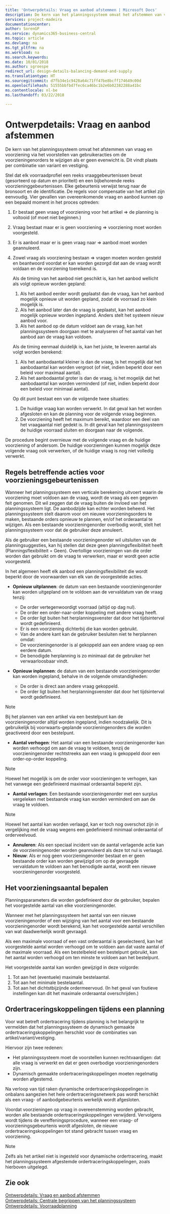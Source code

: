 ```yaml
---
title: 'Ontwerpdetails: Vraag en aanbod afstemmen | Microsoft Docs'
description: De kern van het planningssysteem omvat het afstemmen van vraag en voorziening via het voorstellen van gebruikeracties om de voorzieningenorders te wijzigen als er geen evenwicht is. Dit vindt plaats per combinatie van variant en vestiging.
services: project-madeira
documentationcenter: 
author: SorenGP
ms.service: dynamics365-business-central
ms.topic: article
ms.devlang: na
ms.tgt_pltfrm: na
ms.workload: na
ms.search.keywords: 
ms.date: 10/01/2018
ms.author: sgroespe
redirect_url: design-details-balancing-demand-and-supply
ms.translationtype: HT
ms.sourcegitcommit: d7fb34e1c9428a64c71ff47be8bcff174649c00d
ms.openlocfilehash: 51555bbfbd7fec6ca46bc1b2e6b02382288a41bc
ms.contentlocale: nl-be
ms.lasthandoff: 03/22/2018

---
```

# <a name="design-details-balancing-supply-with-demand"></a>Ontwerpdetails: Vraag en aanbod afstemmen
De kern van het planningssysteem omvat het afstemmen van vraag en voorziening via het voorstellen van gebruikeracties om de voorzieningenorders te wijzigen als er geen evenwicht is. Dit vindt plaats per combinatie van variant en vestiging.  

Stel dat elk voorraadprofiel een reeks vraaggebeurtenissen bevat (gesorteerd op datum en prioriteit) en een bijbehorende reeks voorzieninggebeurtenissen. Elke gebeurtenis verwijst terug naar de bronsoort en de identificatie. De regels voor compensatie van het artikel zijn eenvoudig. Vier gevallen van overeenkomende vraag en aanbod kunnen op een bepaald moment in het proces optreden:  

1. Er bestaat geen vraag of voorziening voor het artikel => de planning is voltooid (of moet niet beginnen.)  
2. Vraag bestaat maar er is geen voorziening => voorziening moet worden voorgesteld.  
3. Er is aanbod maar er is geen vraag naar => aanbod moet worden geannuleerd.  
4. Zowel vraag als voorziening bestaan => vragen moeten worden gesteld en beantwoord voordat er kan worden gezorgd dat aan de vraag wordt voldaan en de voorziening toereikend is.  

     Als de timing van het aanbod niet geschikt is, kan het aanbod wellicht als volgt opnieuw worden gepland:  

    1.  Als het aanbod eerder wordt geplaatst dan de vraag, kan het aanbod mogelijk opnieuw uit worden gepland, zodat de voorraad zo klein mogelijk is.  
    2.  Als het aanbod later dan de vraag is geplaatst, kan het aanbod mogelijk opnieuw worden ingepland. Anders stelt het systeem nieuw aanbod voor.  
    3.  Als het aanbod op de datum voldoet aan de vraag, kan het planningssysteem doorgaan met te analyseren of het aantal van het aanbod aan de vraag kan voldoen.  

     Als de timing eenmaal duidelijk is, kan het juiste, te leveren aantal als volgt worden berekend:  

    1.  Als het aanbodaantal kleiner is dan de vraag, is het mogelijk dat het aanbodaantal kan worden vergroot (of niet, indien beperkt door een beleid voor maximaal aantal).  
    2.  Als het aanbodaantal groter is dan de vraag, is het mogelijk dat het aanbodaantal kan worden verminderd (of niet, indien beperkt door een beleid voor minimaal aantal).  

     Op dit punt bestaat een van de volgende twee situaties:  

    1.  De huidige vraag kan worden verwerkt. In dat geval kan het worden afgesloten en kan de planning voor de volgende vraag beginnen.  
    2.  De voorziening heeft het maximum bereikt, waardoor een deel van het vraagaantal niet gedekt is. In dit geval kan het planningssysteem de huidige voorraad sluiten en doorgaan naar de volgende.  

 De procedure begint overnieuw met de volgende vraag en de huidige voorziening of andersom. De huidige voorzieningen kunnen mogelijk deze volgende vraag ook verwerken, of de huidige vraag is nog niet volledig verwerkt.  

## <a name="rules-concerning-actions-for-supply-events"></a>Regels betreffende acties voor voorzieningsgebeurtenissen  
Wanneer het planningssysteem een verticale berekening uitvoert waarin de voorziening moet voldoen aan de vraag, wordt de vraag als een gegeven feit genomen. Dit wil zeggen dat de vraag buiten de invloed van het planningssysteem ligt. De aanbodzijde kan echter worden beheerd. Het planningssysteem stelt daarom voor om nieuwe voorzieningsorders te maken, bestaande orders opnieuw te plannen, en/of het orderaantal te wijzigen. Als een bestaande voorzieningenorder overbodig wordt, stelt het planningssysteem voor dat de gebruiker deze annuleert.  

Als de gebruiker een bestaande voorzieningenorder wil uitsluiten van de planningsuggesties, kan hij stellen dat deze geen planningsflexibiliteit heeft (Planningsflexibiliteit = Geen). Overtollige voorzieningen van die order worden dan gebruikt om de vraag te verwerken, maar er wordt geen actie voorgesteld.  

In het algemeen heeft elk aanbod een planningsflexibiliteit die wordt beperkt door de voorwaarden van elk van de voorgestelde acties.  

-   **Opnieuw uitplannen**: de datum van een bestaande voorzieningenorder kan worden uitgepland om te voldoen aan de vervaldatum van de vraag tenzij:  

    -   De order vertegenwoordigt voorraad (altijd op dag nul).  
    -   De order een order-naar-order koppeling met andere vraag heeft.  
    -   De order ligt buiten het herplanningsvenster dat door het tijdsinterval wordt gedefinieerd.  
    -   Er is een voorziening dichterbij die kan worden gebruikt.  
    -   Van de andere kant kan de gebruiker besluiten niet te herplannen omdat:  
    -   De voorzieningenorder is al gekoppeld aan een andere vraag op een eerdere datum.  
    -   De benodigde herplanning is zo minimaal dat de gebruiker het verwaarloosbaar vindt.  

-   **Opnieuw inplannen**: de datum van een bestaande voorzieningenorder kan worden ingepland, behalve in de volgende omstandigheden:  

    -   De order is direct aan andere vraag gekoppeld.  
    -   De order ligt buiten het herplanningsvenster dat door het tijdsinterval wordt gedefinieerd.  

> [!NOTE]  
>  Bij het plannen van een artikel via een bestelpunt kan de voorzieningenorder altijd worden ingepland, indien noodzakelijk. Dit is gebruikelijk bij voorwaarts-geplande voorzieningenorders die worden geactiveerd door een bestelpunt.  

-   **Aantal verhogen**: Het aantal van een bestaande voorzieningenorder kan worden verhoogd om aan de vraag te voldoen, tenzij de voorzieningenorder rechtstreeks aan een vraag is gekoppeld door een order-op-order koppeling.  

> [!NOTE]  
>  Hoewel het mogelijk is om de order voor voorzieningen te verhogen, kan het vanwege een gedefinieerd maximaal orderaantal beperkt zijn.  

-   **Aantal verlagen**: Een bestaande voorzieningenorder met een surplus vergeleken met bestaande vraag kan worden verminderd om aan de vraag te voldoen.  

> [!NOTE]  
>  Hoewel het aantal kan worden verlaagd, kan er toch nog overschot zijn in vergelijking met de vraag wegens een gedefinieerd minimaal orderaantal of orderveelvoud.  

-   **Annuleren**: Als een speciaal incident van de aantal verlagende actie kan de voorzieningenorder worden geannuleerd als deze tot nul is verlaagd.  
-   **Nieuw**: Als er nog geen voorzieningenorder bestaat en er geen bestaande order kan worden gewijzigd om op de gevraagde vervaldatum te voldoen aan het benodigde aantal, wordt een nieuwe voorzieningenorder voorgesteld.  

## <a name="determining-the-supply-quantity"></a>Het voorzieningsaantal bepalen  
Planningsparameters die worden gedefinieerd door de gebruiker, bepalen het voorgestelde aantal van elke voorzieningenorder.  

Wanneer met het planningssysteem het aantal van een nieuwe voorzieningenorder of een wijziging van het aantal voor een bestaande voorzieningenorder wordt berekend, kan het voorgestelde aantal verschillen van wat daadwerkelijk wordt gevraagd.  

Als een maximale voorraad of een vast orderaantal is geselecteerd, kan het voorgestelde aantal worden verhoogd om te voldoen aan dat vaste aantal of de maximale voorraad. Als een bestelbeleid een bestelpunt gebruikt, kan het aantal worden verhoogd om ten minste te voldoen aan het bestelpunt.  

 Het voorgestelde aantal kan worden gewijzigd in deze volgorde:  

1. Tot aan het (eventuele) maximale bestelaantal.  
2. Tot aan het minimale bestelaantal.  
3. Tot aan het dichtstbijzijnde ordermeervoud. (In het geval van foutieve instellingen kan dit het maximale orderaantal overschrijden.)  

## <a name="order-tracking-links-during-planning"></a>Ordertraceringskoppelingen tijdens een planning  
Voor wat betreft ordertracering tijdens planning is het belangrijk te vermelden dat het planningssysteem de dynamisch gemaakte ordertraceringskoppelingen herschikt voor de combinaties van artikel/variant/vestiging.  

Hiervoor zijn twee redenen:  

-   Het planningssysteem moet de voorstellen kunnen rechtvaardigen: dat alle vraag is verwerkt en dat er geen overbodige voorzieningenorders zijn.  
-   Dynamisch gemaakte ordertraceringskoppelingen moeten regelmatig worden afgestemd.  

Na verloop van tijd raken dynamische ordertraceringskoppelingen in onbalans aangezien het hele ordertraceringsnetwerk pas wordt herschikt als een vraag- of aanbodgebeurtenis werkelijk wordt afgesloten.  

Voordat voorzieningen op vraag in overeenstemming worden gebracht, worden alle bestaande ordertraceringskoppelingen verwijderd. Vervolgens wordt tijdens de vereffeningsprocedure, wanneer een vraag- of voorzieningsgebeurtenis wordt afgesloten, de nieuwe ordertraceringskoppelingen tot stand gebracht tussen vraag en voorziening.  

> [!NOTE]  
>  Zelfs als het artikel niet is ingesteld voor dynamische ordertracering, maakt het planningssysteem afgestemde ordertraceringskoppelingen, zoals hierboven uitgelegd.  

## <a name="see-also"></a>Zie ook  
[Ontwerpdetails: Vraag en aanbod afstemmen](design-details-balancing-demand-and-supply.md)   
[Ontwerpdetails: Centrale begrippen van het planningssysteem](design-details-central-concepts-of-the-planning-system.md)   
[Ontwerpdetails: Voorraadplanning](design-details-supply-planning.md)

